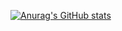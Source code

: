 [![Anurag's GitHub stats](https://github-readme-stats.vercel.app/api?username=Formulaaa&show_icons=true&theme=radical)](https://github.com/anuraghazra/github-readme-stats)

<!--
**Formulaaa/Formulaaa** is a ✨ _special_ ✨ repository because its `README.md` (this file) appears on your GitHub profile.



Here are some ideas to get you started:

- 🔭 I’m currently working on ...
- 🌱 I’m currently learning ...
- 👯 I’m looking to collaborate on ...
- 🤔 I’m looking for help with ...
- 💬 Ask me about ...
- 📫 How to reach me: ...
- 😄 Pronouns: ...
- ⚡ Fun fact: ...
-->

